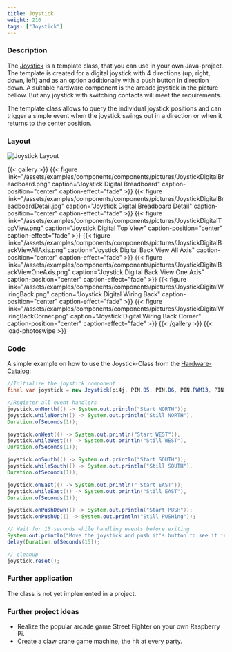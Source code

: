 ```yaml
---
title: Joystick
weight: 210
tags: ["Joystick"]
---
```


### Description

The [Joystick](https://github.com/Pi4J/pi4j-example-components/tree/main/src/main/java/com/pi4j/catalog/components/Joystick.java) is a template class, that you can use in your own Java-project.
The template is created for a digital joystick with 4 directions (up, right, down, left) and as an option additionally with a push button in direction down.
A suitable hardware component is the arcade joystick in the picture bellow. But any joystick with switching contacts will meet the requirements.

The template class allows to query the individual joystick positions and can trigger a simple event when the joystick swings out in a direction or when it returns to the center position.

### Layout

![Joystick Layout](/assets/examples/components/components/Layout-Joystick-New.png)

{{< gallery >}}
{{< figure link="/assets/examples/components/components/pictures/JoystickDigitalBreadboard.png" caption="Joystick Digital Breadboard" caption-position="center" caption-effect="fade" >}}
{{< figure link="/assets/examples/components/components/pictures/JoystickDigitalBreadboardDetail.jpg" caption="Joystick Digital Breadboard Detail" caption-position="center" caption-effect="fade" >}}
{{< figure link="/assets/examples/components/components/pictures/JoystickDigitalTopView.png" caption="Joystick Digital Top View" caption-position="center" caption-effect="fade" >}}
{{< figure link="/assets/examples/components/components/pictures/JoystickDigitalBackViewAllAxis.png" caption="Joystick Digital Back View All Axis" caption-position="center" caption-effect="fade" >}}
{{< figure link="/assets/examples/components/components/pictures/JoystickDigitalBackViewOneAxis.png" caption="Joystick Digital Back View One Axis" caption-position="center" caption-effect="fade" >}}
{{< figure link="/assets/examples/components/components/pictures/JoystickDigitalWiringBack.png" caption="Joystick Digital Wiring Back" caption-position="center" caption-effect="fade" >}}
{{< figure link="/assets/examples/components/components/pictures/JoystickDigitalWiringBackCorner.png" caption="Joystick Digital Wiring Back Corner" caption-position="center" caption-effect="fade" >}}
{{< /gallery >}}
{{< load-photoswipe >}}

### Code

A simple example on how to use the Joystick-Class from the [Hardware-Catalog](https://github.com/Pi4J/pi4j-example-components):

```java
//Initialize the joystick component
final var joystick = new Joystick(pi4j, PIN.D5, PIN.D6, PIN.PWM13, PIN.PWM19, PIN.D26);

//Register all event handlers
joystick.onNorth(() -> System.out.println("Start NORTH"));
joystick.whileNorth(() -> System.out.println("Still NORTH"),
Duration.ofSeconds(1));

joystick.onWest(() -> System.out.println("Start WEST"));
joystick.whileWest(() -> System.out.println("Still WEST"),
Duration.ofSeconds(1));

joystick.onSouth(() -> System.out.println("Start SOUTH"));
joystick.whileSouth(() -> System.out.println("Still SOUTH"),
Duration.ofSeconds(1));

joystick.onEast(() -> System.out.println(" Start EAST"));
joystick.whileEast(() -> System.out.println("Still EAST"),
Duration.ofSeconds(1));

joystick.onPushDown(() -> System.out.println("Start PUSH"));
joystick.onPushUp(() -> System.out.println("Still PUSHing"));

// Wait for 15 seconds while handling events before exiting
System.out.println("Move the joystick and push it's button to see it in action!");
delay(Duration.ofSeconds(15));

// cleanup
joystick.reset();
```

### Further application

The class is not yet implemented in a project.

### Further project ideas

- Realize the popular arcade game Street Fighter on your own Raspberry Pi.
- Create a claw crane game machine, the hit at every party.
